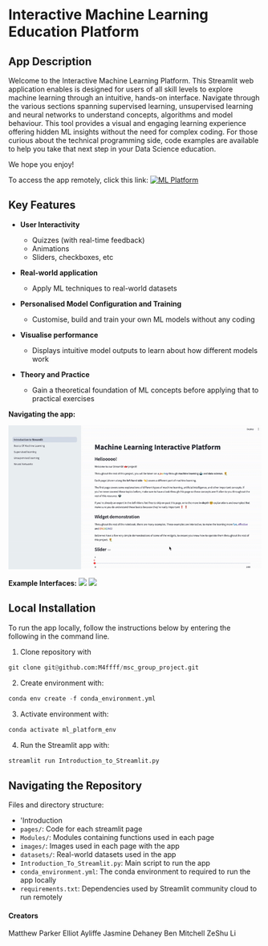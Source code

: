 # Interactive Machine Learning Education Platform

## App Description
Welcome to the Interactive Machine Learning Platform. This Streamlit web application enables is designed for users of all skill levels to explore machine learning through an intuitive, hands-on interface. Navigate through the various sections spanning supervised learning, unsupervised learning and neural networks to understand concepts, algorithms and model behaviour. This tool provides a visual and engaging learning experience offering hidden ML insights without the need for complex coding. For those curious about the technical programming side, code examples are available to help you take that next step in your Data Science education.

We hope you enjoy!

To access the app remotely, click this link: [![ML Platform](https://static.streamlit.io/badges/streamlit_badge_black_white.svg)]()


## Key Features

- **User Interactivity**

    - Quizzes (with real-time feedback)
    - Animations
    - Sliders, checkboxes, etc

- **Real-world application**

    - Apply ML techniques to real-world datasets

- **Personalised Model Configuration and Training**

    - Customise, build and train your own ML models without any coding

- **Visualise performance**

    - Displays intuitive model outputs to learn about how different models work

- **Theory and Practice**

    - Gain a theoretical foundation of ML concepts before applying that to practical exercises

**Navigating the app:**
<p align="center">
   <img src="./images/readme/app_navigation.gif">
</p>

**Example Interfaces:**
![](./images/unsupervised.png)
![](./images/neural_network.png)



## Local Installation
To run the app locally, follow the instructions below by entering the following in the command line.

1. Clone repository with

``` python
git clone git@github.com:M4ffff/msc_group_project.git
``` 

2. Create environment with:

``` python
conda env create -f conda_environment.yml
```

3. Activate environment with:

``` python
conda activate ml_platform_env
```

4. Run the Streamlit app with:

``` python
streamlit run Introduction_to_Streamlit.py
```

## Navigating the Repository
Files and directory structure:

- 'Introduction
- `pages/`: Code for each streamlit page
- `Modules/`: Modules containing functions used in each page
- `images/`: Images used in each page with the app
- `datasets/`: Real-world datasets used in the app
- `Introduction_To_Streamlit.py`: Main script to run the app
- `conda_environment.yml`: The conda environment to required to run the app locally
- `requirements.txt`: Dependencies used by Streamlit community cloud to run remotely 


#### Creators  
Matthew Parker
Elliot Ayliffe 
Jasmine Dehaney 
Ben Mitchell
ZeShu Li 

